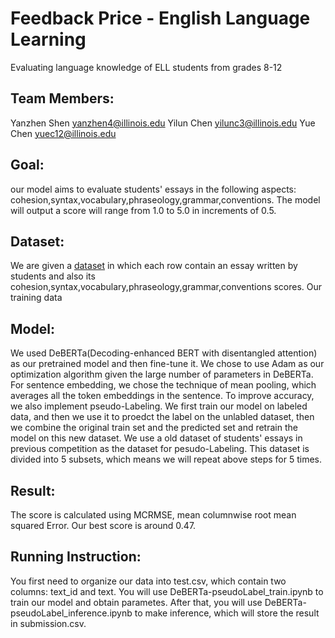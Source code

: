 # Feedback Price - English Language Learning
Evaluating language knowledge of ELL students from grades 8-12

## Team Members: 
Yanzhen Shen yanzhen4@illinois.edu
Yilun Chen yilunc3@illinois.edu
Yue Chen yuec12@illinois.edu

## Goal: 
our model aims to evaluate students' essays in the following aspects: cohesion,syntax,vocabulary,phraseology,grammar,conventions. The model will output a score will range from 1.0 to 5.0 in increments of 0.5. 

## Dataset: 
We are given a [dataset](./data/train.csv) in which each row contain an essay written by students and also its cohesion,syntax,vocabulary,phraseology,grammar,conventions scores. Our training data  

## Model:
We used DeBERTa(Decoding-enhanced BERT with disentangled attention) as our pretrained model and then fine-tune it. We chose to use Adam as our optimization algorithm given the large number of parameters in DeBERTa. For sentence embedding, we chose the technique of mean pooling, which averages all the token embeddings in the sentence. To improve accuracy, we also implement pseudo-Labeling. We first train our model on labeled data, and then we use it to proedct the label on the unlabled dataset, then we combine the original train set and the predicted set and retrain the model on this new dataset. 
We use a old dataset of students' essays in previous competition as the dataset for pesudo-Labeling. This dataset is divided into 5 subsets, which means we will repeat above steps for 5 times. 

## Result:
The score is calculated using MCRMSE, mean columnwise root mean squared Error.
Our best score is around 0.47.

## Running Instruction:
You first need to organize our data into test.csv, which contain two columns: text_id and text.
You will use DeBERTa-pseudoLabel_train.ipynb to train our model and obtain parametes. After that, you will use DeBERTa-pseudoLabel_inference.ipynb to make inference, which will store the result in submission.csv. 